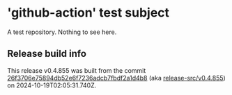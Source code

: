 # 'github-action' test subject

A test repository. Nothing to see here.


## Release build info

This release v0.4.855 was built from the commit [26f3706e75894db52e6f7236adcb7fbdf2a1d4b8](https://github.com/kattecon/gh-release-test-ga/tree/26f3706e75894db52e6f7236adcb7fbdf2a1d4b8) (aka [release-src/v0.4.855](https://github.com/kattecon/gh-release-test-ga/tree/release-src/v0.4.855)) on 2024-10-19T02:05:31.740Z.
        